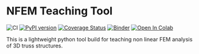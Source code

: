 # NFEM Teaching Tool

![CI](https://github.com/StatikTUM/nfem/workflows/CI/badge.svg) [![PyPI version](https://badge.fury.io/py/nfem.svg)](https://badge.fury.io/py/nfem) [![Coverage Status](https://coveralls.io/repos/github/StatikTUM/nfem/badge.svg?branch=master)](https://coveralls.io/github/StatikTUM/nfem?branch=master) [![Binder](https://mybinder.org/badge_logo.svg)](https://mybinder.org/v2/gh/StatikTUM/nfem/master?filepath=examples) [![Open In Colab](https://colab.research.google.com/assets/colab-badge.svg)](https://colab.research.google.com/github/StatikTUM/nfem/)

This is a lightweight python tool build for teaching non linear FEM analysis of 3D truss structures.
